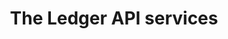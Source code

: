 ---
title: "The Ledger API services"
weight: 1
description: >
  The Ledger API is structured as a set of services. 
---